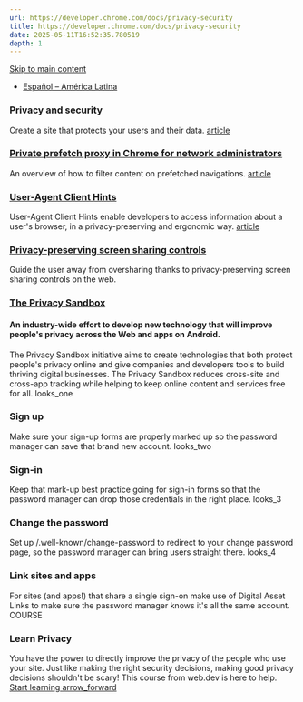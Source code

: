 ```yaml
---
url: https://developer.chrome.com/docs/privacy-security
title: https://developer.chrome.com/docs/privacy-security
date: 2025-05-11T16:52:35.780519
depth: 1
---
```


[ Skip to main content ](https://developer.chrome.com/docs/privacy-security#main-content)
  * [Español – América Latina](https://developer.chrome.com/docs/privacy-security?hl=es-419)




###  Privacy and security 
Create a site that protects your users and their data. 
[ article  ](https://developer.chrome.com/docs/privacy-security/private-prefetch-proxy-for-network-admins)
###  [ Private prefetch proxy in Chrome for network administrators ](https://developer.chrome.com/docs/privacy-security/private-prefetch-proxy-for-network-admins)
An overview of how to filter content on prefetched navigations. 
[ article  ](https://developer.chrome.com/docs/privacy-security/user-agent-client-hints)
###  [ User-Agent Client Hints ](https://developer.chrome.com/docs/privacy-security/user-agent-client-hints)
User-Agent Client Hints enable developers to access information about a user's browser, in a privacy-preserving and ergonomic way. 
[ article  ](https://developer.chrome.com/docs/web-platform/screen-sharing-controls)
###  [ Privacy-preserving screen sharing controls ](https://developer.chrome.com/docs/web-platform/screen-sharing-controls)
Guide the user away from oversharing thanks to privacy-preserving screen sharing controls on the web. 
###  [ The Privacy Sandbox ](https://developers.google.com/privacy-sandbox)
#### An industry-wide effort to develop new technology that will improve people's privacy across the Web and apps on Android.
The Privacy Sandbox initiative aims to create technologies that both protect people's privacy online and give companies and developers tools to build thriving digital businesses. The Privacy Sandbox reduces cross-site and cross-app tracking while helping to keep online content and services free for all.
looks_one 
###  Sign up 
Make sure your sign-up forms are properly marked up so the password manager can save that brand new account. 
looks_two 
###  Sign-in 
Keep that mark-up best practice going for sign-in forms so that the password manager can drop those credentials in the right place. 
looks_3 
###  Change the password 
Set up /.well-known/change-password to redirect to your change password page, so the password manager can bring users straight there. 
looks_4 
###  Link sites and apps 
For sites (and apps!) that share a single sign-on make use of Digital Asset Links to make sure the password manager knows it's all the same account. 
COURSE
###  Learn Privacy 
You have the power to directly improve the privacy of the people who use your site.
Just like making the right security decisions, making good privacy decisions shouldn't be scary! This course from web.dev is here to help.
[Start learning arrow_forward](https://web.dev/learn/privacy)

